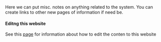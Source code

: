 Here we can put misc. notes on anything related to the system.  You can create links to other new pages of information if need be.

#### Editng this website
See this [page](edit.md) for information about how to edit the conten to this website

